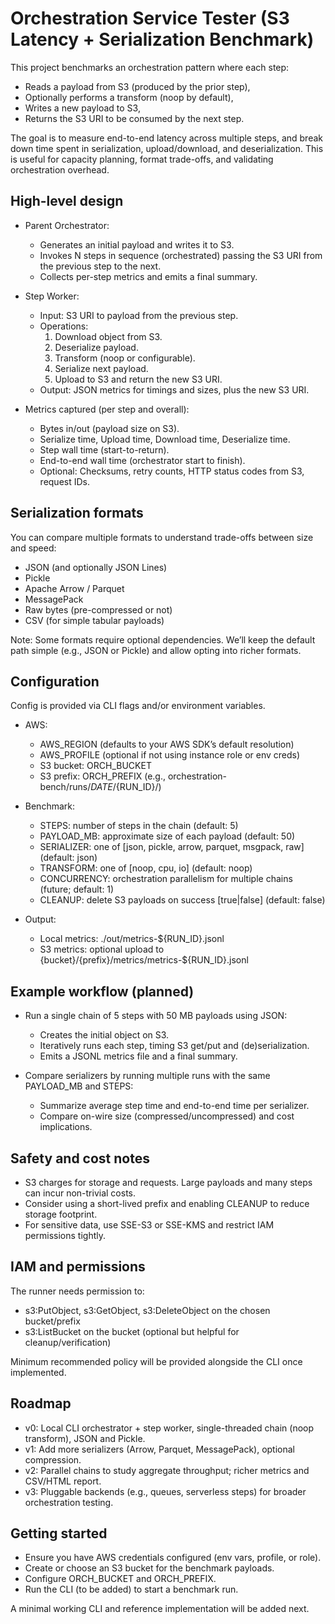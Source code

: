 # Orchestration Service Tester (S3 Latency + Serialization Benchmark)

This project benchmarks an orchestration pattern where each step:
- Reads a payload from S3 (produced by the prior step),
- Optionally performs a transform (noop by default),
- Writes a new payload to S3,
- Returns the S3 URI to be consumed by the next step.

The goal is to measure end-to-end latency across multiple steps, and break down time spent in serialization, upload/download, and deserialization. This is useful for capacity planning, format trade-offs, and validating orchestration overhead.

## High-level design

- Parent Orchestrator:
  - Generates an initial payload and writes it to S3.
  - Invokes N steps in sequence (orchestrated) passing the S3 URI from the previous step to the next.
  - Collects per-step metrics and emits a final summary.

- Step Worker:
  - Input: S3 URI to payload from the previous step.
  - Operations:
    1) Download object from S3.
    2) Deserialize payload.
    3) Transform (noop or configurable).
    4) Serialize next payload.
    5) Upload to S3 and return the new S3 URI.
  - Output: JSON metrics for timings and sizes, plus the new S3 URI.

- Metrics captured (per step and overall):
  - Bytes in/out (payload size on S3).
  - Serialize time, Upload time, Download time, Deserialize time.
  - Step wall time (start-to-return).
  - End-to-end wall time (orchestrator start to finish).
  - Optional: Checksums, retry counts, HTTP status codes from S3, request IDs.

## Serialization formats

You can compare multiple formats to understand trade-offs between size and speed:
- JSON (and optionally JSON Lines)
- Pickle
- Apache Arrow / Parquet
- MessagePack
- Raw bytes (pre-compressed or not)
- CSV (for simple tabular payloads)

Note: Some formats require optional dependencies. We’ll keep the default path simple (e.g., JSON or Pickle) and allow opting into richer formats.

## Configuration

Config is provided via CLI flags and/or environment variables.

- AWS:
  - AWS_REGION (defaults to your AWS SDK’s default resolution)
  - AWS_PROFILE (optional if not using instance role or env creds)
  - S3 bucket: ORCH_BUCKET
  - S3 prefix: ORCH_PREFIX (e.g., orchestration-bench/runs/${DATE}/${RUN_ID}/)

- Benchmark:
  - STEPS: number of steps in the chain (default: 5)
  - PAYLOAD_MB: approximate size of each payload (default: 50)
  - SERIALIZER: one of [json, pickle, arrow, parquet, msgpack, raw] (default: json)
  - TRANSFORM: one of [noop, cpu, io] (default: noop)
  - CONCURRENCY: orchestration parallelism for multiple chains (future; default: 1)
  - CLEANUP: delete S3 payloads on success [true|false] (default: false)

- Output:
  - Local metrics: ./out/metrics-${RUN_ID}.jsonl
  - S3 metrics: optional upload to {bucket}/{prefix}/metrics/metrics-${RUN_ID}.jsonl

## Example workflow (planned)

- Run a single chain of 5 steps with 50 MB payloads using JSON:
  - Creates the initial object on S3.
  - Iteratively runs each step, timing S3 get/put and (de)serialization.
  - Emits a JSONL metrics file and a final summary.

- Compare serializers by running multiple runs with the same PAYLOAD_MB and STEPS:
  - Summarize average step time and end-to-end time per serializer.
  - Compare on-wire size (compressed/uncompressed) and cost implications.

## Safety and cost notes

- S3 charges for storage and requests. Large payloads and many steps can incur non-trivial costs.
- Consider using a short-lived prefix and enabling CLEANUP to reduce storage footprint.
- For sensitive data, use SSE-S3 or SSE-KMS and restrict IAM permissions tightly.

## IAM and permissions

The runner needs permission to:
- s3:PutObject, s3:GetObject, s3:DeleteObject on the chosen bucket/prefix
- s3:ListBucket on the bucket (optional but helpful for cleanup/verification)

Minimum recommended policy will be provided alongside the CLI once implemented.

## Roadmap

- v0: Local CLI orchestrator + step worker, single-threaded chain (noop transform), JSON and Pickle.
- v1: Add more serializers (Arrow, Parquet, MessagePack), optional compression.
- v2: Parallel chains to study aggregate throughput; richer metrics and CSV/HTML report.
- v3: Pluggable backends (e.g., queues, serverless steps) for broader orchestration testing.

## Getting started

- Ensure you have AWS credentials configured (env vars, profile, or role).
- Create or choose an S3 bucket for the benchmark payloads.
- Configure ORCH_BUCKET and ORCH_PREFIX.
- Run the CLI (to be added) to start a benchmark run.

A minimal working CLI and reference implementation will be added next.
